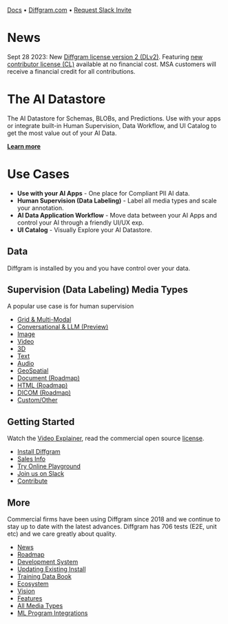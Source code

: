 
[Docs](https://diffgram.readme.io/docs)
•
[Diffgram.com](https://diffgram.com/)
•
[Request Slack Invite](https://www.jotform.com/form/222377866413058)

# News
Sept 28 2023: New [Diffgram license version 2 (DLv2)](https://diffgram.readme.io/docs/diffgram-license-v2-dlv2). Featuring [new contributor license (CL)](https://diffgram.readme.io/docs/diffgram-contributor-license-cl) available at no financial cost. MSA customers will receive a financial credit for all contributions.

# The AI Datastore
The AI Datastore for Schemas, BLOBs, and Predictions. Use with your apps or integrate built-in Human Supervision, Data Workflow, and UI Catalog to get the most value out of your AI Data.

[**Learn more**](https://diffgram.readme.io/docs)

# Use Cases

* **Use with your AI Apps** - One place for Compliant PII AI data.
* **Human Supervision (Data Labeling)** - Label all media types and scale your annotation.
* **AI Data Application Workflow** - Move data between your AI Apps and control your AI through a friendly UI/UX exp.
* **UI Catalog** - Visually Explore your AI Datastore.

## Data
Diffgram is installed by you and you have control over your data.

## Supervision (Data Labeling) Media Types
A popular use case is for human supervision
* [Grid & Multi-Modal](https://diffgram.readme.io/docs/multi-modal-annotation)
* [Conversational & LLM (Preview)](https://diffgram.readme.io/docs/conversational-annotation)
* [Image](https://diffgram.readme.io/docs/image-annotation)
* [Video](https://diffgram.readme.io/docs/video-introduction)
* [3D](https://diffgram.readme.io/docs/3d-annotation-overview)
* [Text](https://diffgram.readme.io/docs/text-annotation)
* [Audio](https://diffgram.readme.io/docs/audio-annotation)
* [GeoSpatial](https://diffgram.readme.io/docs/geospatial-annotation)
* [Document (Roadmap)](https://diffgram.readme.io/docs/annotation#document)
* [HTML (Roadmap)](https://diffgram.readme.io/docs/annotation#html)
* [DICOM (Roadmap)](https://diffgram.readme.io/docs/annotation#dicom)
* [Custom/Other](https://diffgram.readme.io/docs/annotation#custom)

## Getting Started
Watch the [Video Explainer](https://www.youtube.com/watch?v=dws6J3bDbcU), 
read the commercial open source [license](https://github.com/diffgram/diffgram/blob/master/LICENSE.md).

* [Install Diffgram](https://diffgram.readme.io/docs/install)
* [Sales Info](https://diffgram.readme.io/docs/sales)
* [Try Online Playground](https://app.diffgram.com/user/data_platform/new)
* [Join us on Slack](https://www.jotform.com/form/222377866413058)
* [Contribute](https://diffgram.readme.io/docs/contribute)

## More
Commercial firms have been using Diffgram since 2018 and we continue to stay up to date with the latest advances. Diffgram has 706 tests (E2E, unit etc) and we care greatly about quality.
* [News](https://diffgram.readme.io/docs/news)
* [Roadmap](https://diffgram.readme.io/docs/roadmap)
* [Development System](https://diffgram.readme.io/docs/development-system)
* [Updating Existing Install](https://diffgram.readme.io/docs/updating-an-existing-installation)
* [Training Data Book](https://www.oreilly.com/library/view/training-data-for/9781492094517/)
* [Ecosystem](https://diffgram.readme.io/docs/ecosystem)
* [Vision](https://diffgram.readme.io/docs/vision)
* [Features](https://diffgram.readme.io/docs/versions)
* [All Media Types](https://diffgram.readme.io/docs/annotation)
* [ML Program Integrations](https://diffgram.readme.io/docs/automation-and-prelabels)



